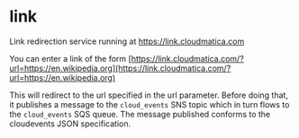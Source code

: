 # link

Link redirection service running at https://link.cloudmatica.com

You can enter a link of the form [https://link.cloudmatica.com/?url=https://en.wikipedia.org](https://link.cloudmatica.com/?url=https://en.wikipedia.org)

This will redirect to the url specified in the url parameter. Before doing that, it publishes a message to the `cloud_events` SNS topic which in turn flows to the `cloud_events` SQS queue. The message published conforms to the cloudevents JSON specification.

